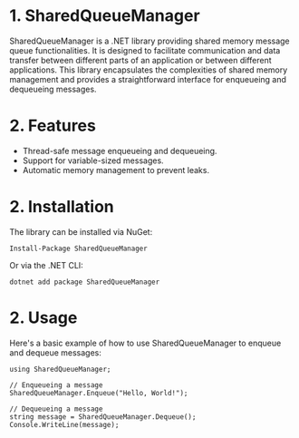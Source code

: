 # 1. SharedQueueManager

SharedQueueManager is a .NET library providing shared memory message queue functionalities. It is designed to facilitate communication and data transfer between different parts of an application or between different applications. This library encapsulates the complexities of shared memory management and provides a straightforward interface for enqueueing and dequeueing messages.

# 2. Features

* Thread-safe message enqueueing and dequeueing.
* Support for variable-sized messages.
* Automatic memory management to prevent leaks.

# 2. Installation

The library can be installed via NuGet:


```
Install-Package SharedQueueManager
```

Or via the .NET CLI:

```
dotnet add package SharedQueueManager
```

# 2. Usage

Here's a basic example of how to use SharedQueueManager to enqueue and dequeue messages:

```
using SharedQueueManager;

// Enqueueing a message
SharedQueueManager.Enqueue("Hello, World!");

// Dequeueing a message
string message = SharedQueueManager.Dequeue();
Console.WriteLine(message);

```